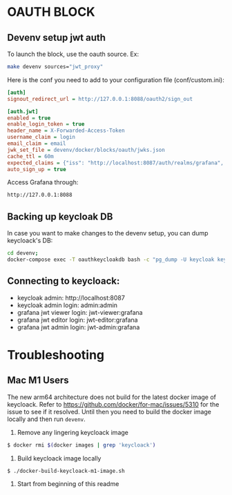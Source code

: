 # OAUTH BLOCK
## Devenv setup jwt auth

To launch the block, use the oauth source. Ex:

```bash
make devenv sources="jwt_proxy"
```

Here is the conf you need to add to your configuration file (conf/custom.ini):

```ini
[auth]
signout_redirect_url = http://127.0.0.1:8088/oauth2/sign_out

[auth.jwt]
enabled = true
enable_login_token = true
header_name = X-Forwarded-Access-Token
username_claim = login
email_claim = email
jwk_set_file = devenv/docker/blocks/oauth/jwks.json
cache_ttl = 60m
expected_claims = {"iss": "http://localhost:8087/auth/realms/grafana", "azp": "grafana-oauth"}
auto_sign_up = true
```

Access Grafana through: 

```sh
http://127.0.0.1:8088
```

## Backing up keycloak DB

In case you want to make changes to the devenv setup, you can dump keycloack's DB:

```bash
cd devenv;
docker-compose exec -T oauthkeycloakdb bash -c "pg_dump -U keycloak keycloak" > docker/blocks/oauth/cloak.sql
```

## Connecting to keycloack:

- keycloak admin:                     http://localhost:8087
- keycloak admin login:               admin:admin
- grafana jwt viewer login:          jwt-viewer:grafana
- grafana jwt editor login:          jwt-editor:grafana
- grafana jwt admin login:           jwt-admin:grafana

# Troubleshooting

## Mac M1 Users

The new arm64 architecture does not build for the latest docker image of keycloack. Refer to https://github.com/docker/for-mac/issues/5310 for the issue to see if it resolved.
Until then you need to build the docker image locally and then run `devenv`.

1. Remove any lingering keycloack image
```sh
$ docker rmi $(docker images | grep 'keycloack')
```
1. Build keycloack image locally
```sh
$ ./docker-build-keycloack-m1-image.sh
```
1. Start from beginning of this readme
